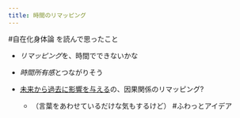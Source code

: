 ```yaml
---
title: 時間のリマッピング
---
```


\#自在化身体論 を読んで思ったこと

* *リマッピング*を、時間でできないかな

* *時間所有感*とつながりそう

* [未来から過去に影響を与える](%E6%9C%AA%E6%9D%A5%E3%81%8B%E3%82%89%E9%81%8E%E5%8E%BB%E3%81%AB%E5%BD%B1%E9%9F%BF%E3%82%92%E4%B8%8E%E3%81%88%E3%82%8B.md)の、因果関係のリマッピング?
  
  * （言葉をあわせているだけな気もするけど）
    \#ふわっとアイデア
